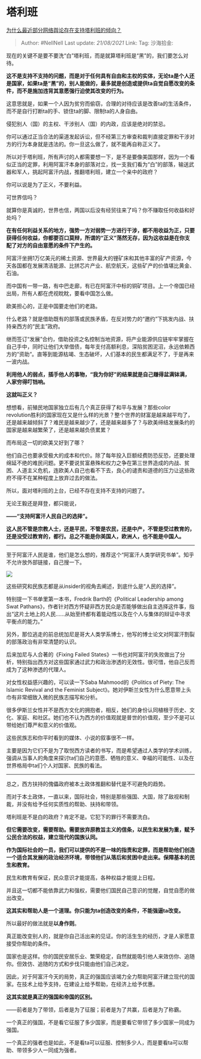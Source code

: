 # 塔利班

[为什么最近部分网络舆论存在支持塔利班的倾向？](https://www.zhihu.com/question/471900217/answer/2069438838)

> Author: #NellNell
> Last update: *21/08/2021*
> Link:
> Tag:
> 沙海拾金:

现在的关键不是要不要洗“白”塔利班，而是就算塔利班是“黑”的，我们要怎么对待。

**这不是支持不支持的问题，而是对于任何具有自由和主权的实体，无论ta是个人还是国家，如果ta是“黑”的，别人能做的，最多就是创造或提供ta自觉自愿改变的条件，而不是施加违背其意愿强行迫使其改变的行为。**

这意思就是，如果一个人因为贫穷而偷窃，合理的对待应该是改善ta的生活条件，而不是自行打断ta的手、锁住ta的脚、限制ta的人身自由。

侵犯别人（国）的主权、干涉别人（国）的内政，应该是绝对的禁忌。

你可以通过正当合法的渠道发起诉讼，但不经第三方审查和裁判直接定罪和干涉对方的行为本身就是违法的。你一旦这么做了，就不能再自称正义了。

所以对于塔利班，所有声讨的人都需要想一下，是不是要像美国那样，因为一个看似正当的定罪，利用阿富汗本身的部落对立，找一支我们看为“白”的部落，输送武器和军人，挑起阿富汗内战，推翻塔利班，建立一个亲中的政府？

你可以说是为了正义，不要利益。

可世界信吗？

就算你是真诚的，世界也信，两国以后没有经贸往来了吗？你不赚取任何收益和好处吗？

**在有任何利益关系的地方，强势一方对弱势一方进行干涉，都不用收益为正，只要获得任何收益，你都要百口莫辩，所谓的“正义”荡然无存，因为这收益是在你支配了对方的自由意愿的条件下产生的。**

阿富汗坐拥1万亿美元的稀土资源、世界最大的锂矿床和其他丰富的矿产资源，今天各国都在发展清洁能源、比拼芯片产业、航空航天，这些矿产的价值堪比黄金、石油。

而中国有一带一路，有中巴走廊，有已在阿富汗中标的铜矿项目。上一个帝国已经出局，所有人都在虎视眈眈，要看中国怎么做。

欧美担心的，正是中国要走他们的老路。

什么老路？就是借助既有的部落或民族矛盾，在反对势力的“邀约”下挑发内战、扶持亲西方的“民主”政府。

继而签订“发展”合约，借助投资之名控制当地资源，将产业能源供应链牢牢掌握在自己手中，同时让他们大举借债，每年支付高额利息，深陷贫困泥沼，永远依赖西方的“资助“。直等到能源枯竭、生态破坏，人们基本的民生都满足不了，于是再来一波内战。

**利用他人的弱点，插手他人的事物，“我为你好”的结果就是自己赚得盆满钵满，人家穷得叮铛响。**

**这就叫正义？**

想想看，前殖民地国家独立后有几个真正获得了和平与发展？那些color revolution胜利的国家现在又是什么样的光景？整个世界的财富是越来越平均了，还是越来越倾斜了？难民是越来越少了，还是越来越多了？与欧美缔结发展条约的国家是越来越繁荣了，还是越来越负债累累？

而布局这一切的欧美又好到了哪？

他们自己也要承受极大的成本和代价。除了每年投入巨额经费防恐反恐，还要处理绵延不绝的难民问题。更不要说贫富悬殊和权力之争在第三世界造成的内战、贫困、人道主义危机，连欧美人自己也看不下去，良心的谴责和道德的压力让这些政府不得不在某种程度上放弃过去的做法。

所以，面对塔利班的上台，已经不存在支持不支持的问题了。

无论王毅还是拜登，都只能说，

**——“支持阿富汗人民自己的选择”。**

**这人民不管是宗教人士，还是平民，不管是农民，还是中产，不管是受过教育的，还是没受过教育的，都行。总之不能是你美国人，欧洲人，也不能是中国人。**

---

至于阿富汗人民是谁，他们是怎么想的，推荐这个“阿富汗人类学研究书单”。知乎不允许放外部链接，自己搜一下。

![](https://pic1.zhimg.com/50/v2-11c17b3e1613927514f472b1f83e061c_720w.jpg?source=1940ef5c)

这些研究和民族志都是从insider的视角去阐述，到底什么是“人民的选择”。

特别提一下书单里第一本书，Fredrik Barth的《Political Leadership among Swat Pathans》，作者针对西方怀疑非西方民众是否能够做出自主选择这件事，指出“这片土地上的人民……从始至终都有着能动性以及在个人与集体的辩证中寻求平衡点的能力。”

另外，那位逃走的前总统加尼是哥大人类学系博士，他写的博士论文对阿富汗割裂的部落政治有非常清楚的认识。

后来加尼与人合著的《Fixing Failed States》一书也对阿富汗的失败做出了分析，特别指出西方对这些国家通过武力和政治渗透的无效性。很可惜，他自己反而成为了这种渗透的代理人。

对女性权益感兴趣的，可以读一下Saba Mahmood的《Politics of Piety: The Islamic Revival and the Feminist Subject》。她对伊斯兰女性为什么愿意带上头巾有非常细致入微的民族志描写和分析。

很多伊斯兰女性并不是西方文化的拥抱者，相反，她们的身份认同植根于历史、文化、家庭、和社区。她们也不认为西方的价值观就是普世的价值观，至少不是可以带给她们尊严和意义的价值观。

这些民族志和你平时看到的媒体、小说的叙事很不一样。

主要是因为它们不是为了取悦西方读者的书写，而是希望通过人类学的学术训练，强调从当事人的角度来探讨ta们自己的意愿、牺牲的意义、幸福的可能性、以及在世界格局中ta们个人对国家、民族的看法。

---

总之，西方扶持的傀儡政府被本土政体推翻和替代是不可避免的趋势。

而对于本土政体，一直以来，国际社会，特别是那些强国、大国，除了敌视和制裁，并没有给予任何实质性的帮助、扶持和带领。

塔利班是不是白的政府？肯定不是。它犯下的罪行不需要洗白。

**但它需要改变，需要帮助。需要放弃原教旨主义的信条，以民生和发展为重，赋予公民合法的权益，建立现代的国族认同。**

**作为国际社会的一员，我们可以提供的不是一味的指责和定罪，而是帮助他们创造一个适合其发展的政治经济环境，带领他们从落后和贫困中走出来。保障基本的民生和教育。**

民生和教育有保证，民众意识才能提高，各种权益才能提上日程。

并且这一切都不能依靠武力和强权，需要他们国民自己意识的觉醒，自觉自愿的做出改变。

**这其实和帮助人是一个道理。你只能为ta创造改变的条件，不能强逼ta改变。**

所以最好的做法就是**以身作则**。

真正能改变别人的，就是你自己活出来的见证。你的活生生的经历，才是人家愿意接受你帮助的条件。

国家也是这样。你的国民安居乐业、繁荣稳定，自然就能吸引他人来效仿你、追随你。但效仿、追随的方式和步伐只能由他们自己决定。

因此，对于阿富汗今天的局势，真正的强国应该竭力全力帮助阿富汗建立现代的国家。在技术上给予支持，在建设上给予帮助，在经济上给予优惠。

**这其实就是真正的强国和帝国的区别。**

——前者是为了带领，后者是为了征服；前者是为了共赢，后者是为了称霸。

一个真正的强国，不是看它征服了多少国家，而是要看它带领了多少国家一同成为强国。

一个真正的强者也是如此，不是看ta可以征服、控制多少人，而是要看ta可以帮助、带领多少人一同成为强者。
